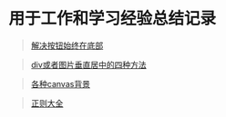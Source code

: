 
# 用于工作和学习经验总结记录
> [解决按钮始终在底部](https://github.com/wtfyan/personal/issues/1)

> [div或者图片垂直居中的四种方法](https://github.com/wtfyan/personal/issues/2)

> [各种canvas背景](https://github.com/wtfyan/personal/issues/3)

> [正则大全](https://github.com/wtfyan/personal/issues/3)
